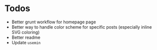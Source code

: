 # Todos

- Better grunt workflow for homepage page
- Better way to handle color scheme for specific posts (especially inline SVG coloring)
- Better readme
- Update `usemin`